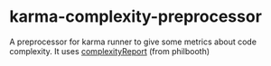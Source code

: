 karma-complexity-preprocessor
=============================

A preprocessor for karma runner to give some metrics about code complexity. It uses [complexityReport](https://github.com/philbooth/complexityReport.js) (from philbooth)
